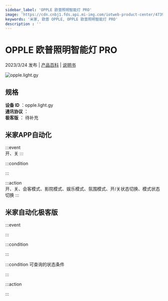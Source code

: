 ```yaml
---
sidebar_label: 'OPPLE 欧普照明智能灯 PRO'
image: 'https://cdn.cnbj1.fds.api.mi-img.com/iotweb-product-center/47391ada89e9141e6a073d2dfe8f41a9_1678873530384.png?GalaxyAccessKeyId=AKVGLQWBOVIRQ3XLEW&Expires=9223372036854775807&Signature=uxEOS1qjHfMHa2v5eZzTUa329yU='
keywords: '米家, 欧普 OPPLE, OPPLE 欧普照明智能灯 PRO'
description : ''
---
```

# OPPLE 欧普照明智能灯 PRO

2023/3/24 发布 | [产品百科](https://home.mi.com/webapp/content/baike/product/index.html?model=opple.light.gy/) | [说明书](https://home.mi.com/views/introduction.html?model=opple.light.gy&region=cn)

![opple.light.gy](https://cdn.cnbj1.fds.api.mi-img.com/iotweb-product-center/47391ada89e9141e6a073d2dfe8f41a9_1678873530384.png?GalaxyAccessKeyId=AKVGLQWBOVIRQ3XLEW&Expires=9223372036854775807&Signature=uxEOS1qjHfMHa2v5eZzTUa329yU=)

## 规格  
> 
**设备 ID** ：opple.light.gy  
**通讯协议** ：  
**极客版**  ： 待补充 


## 米家APP自动化  

:::event  
开、关
:::

:::condition  

:::

:::action   
开、关、会客模式、影院模式、娱乐模式、氛围模式、开/关状态切换、模式状态切换
:::

## 米家自动化极客版  

:::event  

:::

:::condition  

:::

:::condition 可查询的状态条件  

:::

:::action  

:::

        
